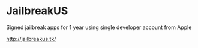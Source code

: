# JailbreakUS
Signed jailbreak apps for 1 year using single developer account from Apple

http://jailbreakus.tk/

